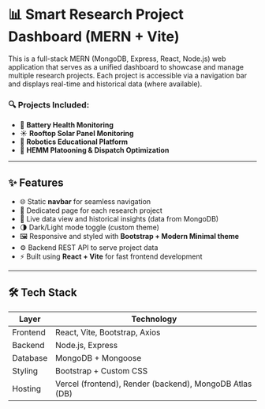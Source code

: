 # 📊 Smart Research Project Dashboard (MERN + Vite)

This is a full-stack MERN (MongoDB, Express, React, Node.js) web application that serves as a unified dashboard to showcase and manage multiple research projects. Each project is accessible via a navigation bar and displays real-time and historical data (where available).

### 🔍 Projects Included:
- 🔋 **Battery Health Monitoring**
- ☀️ **Rooftop Solar Panel Monitoring**
- 🤖 **Robotics Educational Platform**
- 🚛 **HEMM Platooning & Dispatch Optimization**

---

## ✨ Features

- 🌐 Static **navbar** for seamless navigation
- 📁 Dedicated page for each research project
- 📡 Live data view and historical insights (data from MongoDB)
- 🌗 Dark/Light mode toggle (custom theme)
- 🖼️ Responsive and styled with **Bootstrap + Modern Minimal theme**
- ⚙️ Backend REST API to serve project data
- ⚡ Built using **React + Vite** for fast frontend development

---

## 🛠️ Tech Stack

| Layer     | Technology               |
|-----------|---------------------------|
| Frontend  | React, Vite, Bootstrap, Axios |
| Backend   | Node.js, Express          |
| Database  | MongoDB + Mongoose        |
| Styling   | Bootstrap + Custom CSS    |
| Hosting   | Vercel (frontend), Render (backend), MongoDB Atlas (DB)



